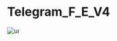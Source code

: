 # Telegram_F_E_V4
![uı](https://user-images.githubusercontent.com/72611040/222016388-3e3e851f-130a-4c83-857f-be9a15b691f1.png)

